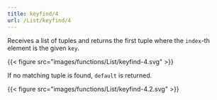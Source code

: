 ```yaml
---
title: keyfind/4
url: /List/keyfind/4
---
```



Receives a list of tuples and returns the first tuple where the `index`-th element is the given `key`.

{{< figure src="images/functions/List/keyfind-4.svg" >}}

If no matching tuple is found, `default` is returned.

{{< figure src="images/functions/List/keyfind-4.2.svg" >}}
